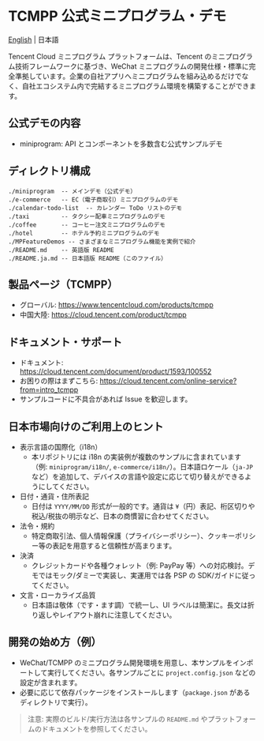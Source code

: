 # TCMPP 公式ミニプログラム・デモ

[English](README.md) | 日本語

Tencent Cloud ミニプログラム プラットフォームは、Tencent のミニプログラム技術フレームワークに基づき、WeChat ミニプログラムの開発仕様・標準に完全準拠しています。企業の自社アプリへミニプログラムを組み込めるだけでなく、自社エコシステム内で完結するミニプログラム環境を構築することができます。

## 公式デモの内容
- miniprogram: API とコンポーネントを多数含む公式サンプルデモ

## ディレクトリ構成

````
./miniprogram  -- メインデモ（公式デモ）
./e-commerce   -- EC（電子商取引）ミニプログラムのデモ
./calendar-todo-list  -- カレンダー ToDo リストのデモ
./taxi         -- タクシー配車ミニプログラムのデモ
./coffee       -- コーヒー注文ミニプログラムのデモ
./hotel        -- ホテル予約ミニプログラムのデモ
./MPFeatureDemos -- さまざまなミニプログラム機能を実例で紹介
./README.md    -- 英語版 README
./README.ja.md -- 日本語版 README（このファイル）
````

## 製品ページ（TCMPP）
- グローバル: https://www.tencentcloud.com/products/tcmpp
- 中国大陸: https://cloud.tencent.com/product/tcmpp

## ドキュメント・サポート
- ドキュメント: https://cloud.tencent.com/document/product/1593/100552
- お困りの際はまずこちら: https://cloud.tencent.com/online-service?from=intro_tcmpp
- サンプルコードに不具合があれば Issue を歓迎します。

## 日本市場向けのご利用上のヒント
- 表示言語の国際化（i18n）
  - 本リポジトリには i18n の実装例が複数のサンプルに含まれています（例: `miniprogram/i18n/`, `e-commerce/i18n/`）。日本語ロケール（`ja-JP` など）を追加して、デバイスの言語や設定に応じて切り替えができるようにしてください。
- 日付・通貨・住所表記
  - 日付は `YYYY/MM/DD` 形式が一般的です。通貨は `¥`（円）表記、桁区切りや税込/税抜の明示など、日本の商慣習に合わせてください。
- 法令・規約
  - 特定商取引法、個人情報保護（プライバシーポリシー）、クッキーポリシー等の表記を用意すると信頼性が高まります。
- 決済
  - クレジットカードや各種ウォレット（例: PayPay 等）への対応検討。デモではモック/ダミーで実装し、実運用では各 PSP の SDK/ガイドに従ってください。
- 文言・ローカライズ品質
  - 日本語は敬体（です・ます調）で統一し、UI ラベルは簡潔に。長文は折り返しやレイアウト崩れに注意してください。

## 開発の始め方（例）
- WeChat/TCMPP のミニプログラム開発環境を用意し、本サンプルをインポートして実行してください。各サンプルごとに `project.config.json` などの設定が含まれます。
- 必要に応じて依存パッケージをインストールします（`package.json` があるディレクトリで実行）。

> 注意: 実際のビルド/実行方法は各サンプルの `README.md` やプラットフォームのドキュメントを参照してください。
